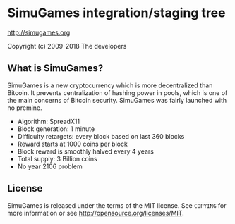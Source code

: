 SimuGames integration/staging tree
================================

http://simugames.org

Copyright (c) 2009-2018 The developers

What is SimuGames?
----------------

SimuGames is a new cryptocurrency which is more decentralized than Bitcoin. It prevents centralization of hashing power in pools, which is one of the main concerns of Bitcoin security. SimuGames was fairly launched with no premine.
 - Algorithm: SpreadX11
 - Block generation: 1 minute
 - Difficulty retargets: every block based on last 360 blocks
 - Reward starts at 1000 coins per block
 - Block reward is smoothly halved every 4 years
 - Total supply: 3 Billion coins
 - No year 2106 problem

License
-------

SimuGames is released under the terms of the MIT license. See `COPYING` for more
information or see http://opensource.org/licenses/MIT.
